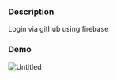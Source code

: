 ### Description

Login via github using firebase

### Demo
![Untitled](https://user-images.githubusercontent.com/4946353/90328854-08aa7c80-dfca-11ea-96ba-14ce96d656bd.gif)
